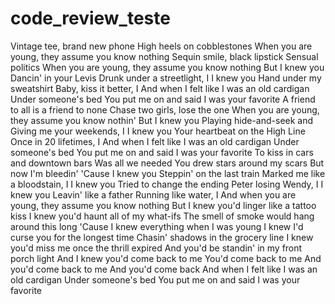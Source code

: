 # code_review_teste

Vintage tee, brand new phone
High heels on cobblestones
When you are young, they assume you know nothing
Sequin smile, black lipstick
Sensual politics
When you are young, they assume you know nothing
But I knew you
Dancin' in your Levis
Drunk under a streetlight, I
I knew you
Hand under my sweatshirt
Baby, kiss it better, I
And when I felt like I was an old cardigan
Under someone's bed
You put me on and said I was your favorite
A friend to all is a friend to none
Chase two girls, lose the one
When you are young, they assume you know nothin'
But I knew you
Playing hide-and-seek and
Giving me your weekends, I
I knew you
Your heartbeat on the High Line
Once in 20 lifetimes, I
And when I felt like I was an old cardigan
Under someone's bed
You put me on and said I was your favorite
To kiss in cars and downtown bars
Was all we needed
You drew stars around my scars
But now I'm bleedin'
'Cause I knew you
Steppin' on the last train
Marked me like a bloodstain, I
I knew you
Tried to change the ending
Peter losing Wendy, I
I knew you
Leavin' like a father
Running like water, I
And when you are young, they assume you know nothing
But I knew you'd linger like a tattoo kiss
I knew you'd haunt all of my what-ifs
The smell of smoke would hang around this long
'Cause I knew everything when I was young
I knew I'd curse you for the longest time
Chasin' shadows in the grocery line
I knew you'd miss me once the thrill expired
And you'd be standin' in my front porch light
And I knew you'd come back to me
You'd come back to me
And you'd come back to me
And you'd come back
And when I felt like I was an old cardigan
Under someone's bed
You put me on and said I was your favorite
